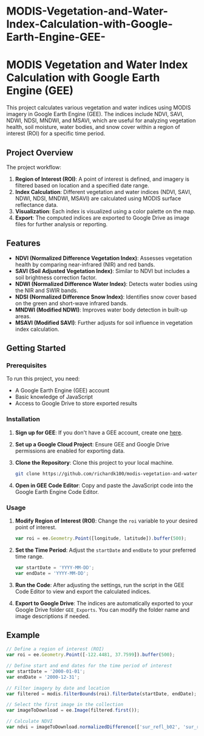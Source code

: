 # MODIS-Vegetation-and-Water-Index-Calculation-with-Google-Earth-Engine-GEE-
# MODIS Vegetation and Water Index Calculation with Google Earth Engine (GEE)

This project calculates various vegetation and water indices using MODIS imagery in Google Earth Engine (GEE). The indices include NDVI, SAVI, NDWI, NDSI, MNDWI, and MSAVI, which are useful for analyzing vegetation health, soil moisture, water bodies, and snow cover within a region of interest (ROI) for a specific time period.

## Project Overview

The project workflow:
1. **Region of Interest (ROI)**: A point of interest is defined, and imagery is filtered based on location and a specified date range.
2. **Index Calculation**: Different vegetation and water indices (NDVI, SAVI, NDWI, NDSI, MNDWI, MSAVI) are calculated using MODIS surface reflectance data.
3. **Visualization**: Each index is visualized using a color palette on the map.
4. **Export**: The computed indices are exported to Google Drive as image files for further analysis or reporting.

## Features
- **NDVI (Normalized Difference Vegetation Index)**: Assesses vegetation health by comparing near-infrared (NIR) and red bands.
- **SAVI (Soil Adjusted Vegetation Index)**: Similar to NDVI but includes a soil brightness correction factor.
- **NDWI (Normalized Difference Water Index)**: Detects water bodies using the NIR and SWIR bands.
- **NDSI (Normalized Difference Snow Index)**: Identifies snow cover based on the green and short-wave infrared bands.
- **MNDWI (Modified NDWI)**: Improves water body detection in built-up areas.
- **MSAVI (Modified SAVI)**: Further adjusts for soil influence in vegetation index calculation.

## Getting Started

### Prerequisites

To run this project, you need:
- A Google Earth Engine (GEE) account
- Basic knowledge of JavaScript
- Access to Google Drive to store exported results

### Installation

1. **Sign up for GEE**: If you don't have a GEE account, create one [here](https://earthengine.google.com/signup/).
2. **Set up a Google Cloud Project**: Ensure GEE and Google Drive permissions are enabled for exporting data.
3. **Clone the Repository**: Clone this project to your local machine.

    ```bash
    git clone https://github.com/richardk100/modis-vegetation-and-water-index-calculation-with-google-earth-engine-GEE-
    ```

4. **Open in GEE Code Editor**: Copy and paste the JavaScript code into the Google Earth Engine Code Editor.

### Usage

1. **Modify Region of Interest (ROI)**: Change the `roi` variable to your desired point of interest.

    ```javascript
    var roi = ee.Geometry.Point([longitude, latitude]).buffer(500);
    ```

2. **Set the Time Period**: Adjust the `startDate` and `endDate` to your preferred time range.

    ```javascript
    var startDate = 'YYYY-MM-DD';
    var endDate = 'YYYY-MM-DD';
    ```

3. **Run the Code**: After adjusting the settings, run the script in the GEE Code Editor to view and export the calculated indices.

4. **Export to Google Drive**: The indices are automatically exported to your Google Drive folder `GEE_Exports`. You can modify the folder name and image descriptions if needed.

## Example

```javascript
// Define a region of interest (ROI)
var roi = ee.Geometry.Point([-122.4481, 37.7599]).buffer(500);

// Define start and end dates for the time period of interest
var startDate = '2000-01-01';
var endDate = '2000-12-31';

// Filter imagery by date and location
var filtered = modis.filterBounds(roi).filterDate(startDate, endDate);

// Select the first image in the collection
var imageToDownload = ee.Image(filtered.first());

// Calculate NDVI
var ndvi = imageToDownload.normalizedDifference(['sur_refl_b02', 'sur_refl_b01']);
